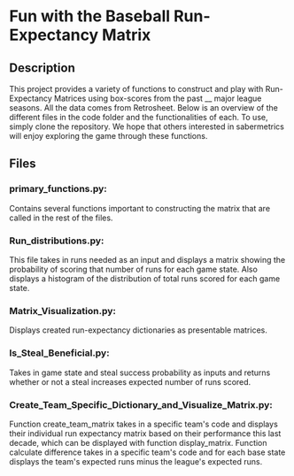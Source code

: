 # Fun with the Baseball Run-Expectancy Matrix

## Description
This project provides a variety of functions to construct and play with Run-Expectancy Matrices using box-scores from the past __ major league seasons. All the data comes from Retrosheet. Below is an overview of the different files in the code folder and the functionalities of each. To use, simply clone the repository. We hope that others interested in sabermetrics will enjoy exploring the game through these functions.

## Files

### primary_functions.py:
  Contains several functions important to constructing the matrix that are called in the rest of the files.

### Run_distributions.py:
  This file takes in runs needed as an input and displays a matrix showing the probability of scoring that number of runs for each game state. Also displays a histogram of the distribution of total runs scored for each game state.
  
### Matrix_Visualization.py:
  Displays created run-expectancy dictionaries as presentable matrices.

### Is_Steal_Beneficial.py:
  Takes in game state and steal success probability as inputs and returns whether or not a steal increases expected number of runs scored.
    
  
### Create_Team_Specific_Dictionary_and_Visualize_Matrix.py:
  Function create_team_matrix takes in a specific team's code and displays their individual run expectancy matrix based on their performance this last decade, which can be displayed with function display_matrix. Function calculate difference takes in a specific team's code and for each base state displays the team's expected runs minus the league's expected runs.


